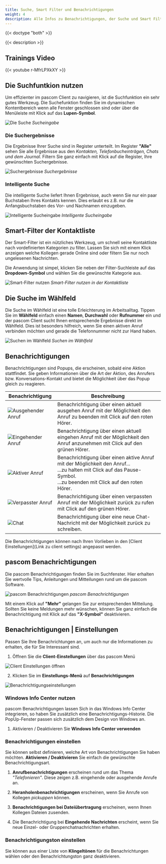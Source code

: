 ```yaml
---
title: Suche, Smart Filter und Benachrichtigungen
weight: 4
description: Alle Infos zu Benachrichtigungen, der Suche und Smart Filter im pascom Client
---
```


{{< doctype "both" >}}
 
{{< description >}}

## Trainings Video

{{< youtube r-MfrLPXkXY >}} 


## Die Suchfuntkion nutzen

Um effizienter im pascom Client zu navigieren, ist die Suchfunktion ein sehr gutes Werkzeug. Die Suchefunktion finden Sie im dynamischen Kontentbereich wenn alle Fenster geschlossen sind oder über die Menüleiste mit Klick auf das **Lupen-Symbol**.

![Die Suche](search_input.jpg)
*Sucheingabe*
</br>

### Die Suchergebnisse

Die Ergebnisse Ihrer Suche sind in Register unterteilt. Im Register **"Alle"** sehen Sie alle Ergebnisse aus den *Kontakten, Telefonbucheinträgen, Chats und dem Journal*. Filtern Sie ganz einfach mit Klick auf die Register, Ihre gewünschten Suchergebnisse.

![Suchergebnisse](search_results.de.jpg)
*Suchergebnisse*
</br>

### Intelligente Suche

Die intelligente Suche liefert Ihnen Ergebnisse, auch wenn Sie nur ein paar Buchstaben Ihres Kontakts kennen. Dies erlaubt es z.B. nur die Anfangsbuchstaben des Vor- und Nachnamen einzugeben.


![Intelligente Sucheingabe](search_intelligent.jpg)
*Intelligente Sucheingabe*
</br>

## Smart-Filter der Kontaktliste

Der Smart-Filter ist ein nützliches Werkzeug, um schnell seine Kontaktliste nach vordefinierten Kategorien zu filter. Lassen Sie sich mit einem Klick anzeigen welche Kollegen gerade Online sind oder filtern Sie nur noch ungelesenen Nachrichten.

Die Anwendung ist simpel, klicken Sie neben der Filter-Suchleiste auf das **Dropdown-Symbol** und wählen Sie die gewünschte Kategorie aus.

![Smart-Filter nutzen](smartfilter.de.jpg)
*Smart-Filter nutzen in der Kontaktliste*
</br>

## Die Suche im Wählfeld

Die Suche im Wählfeld ist eine tolle Erleichterung im Arbeitsalltag. Tippen Sie im **Wählfeld** einfach einen **Namen**, **Durchwahl** oder **Rufnummer** ein und der pascom Client sucht Ihnen entsprechende Ergebnisse direkt im Wählfeld. Dies ist besonders hilfreich, wenn Sie einen aktiven Anruf verbinden möchten und gerade die Telefonnummer nicht zur Hand haben. 

![Suchen im Wählfeld](search_dialpad.jpg)
*Suchen im Wählfeld*
</br>

## Benachrichtigungen

Benachrichtigungen sind Popups, die erscheinen, sobald eine Aktion stattfindet. Sie geben Informationen über die Art der Aktion, des Anrufers bzw. Konversations-Kontakt und bietet die Möglichkeit über das Popup gleich zu reagieren.


|Benachrichtigung|Beschreibung|
|---|---|
|![Ausgehender Anruf](notification_outbound_call.de.png)|Benachrichtigung über einen aktuell ausgehen Anruf mit der Möglichkeit den Anruf zu beenden mit Click auf den roten Hörer.|
|![Eingehender Anruf](notification_inbound_call.de.png)|Benachrichtigung über einen aktuell eingehen Anruf mit der Möglichkeit den Anruf anzunehmen mit Click auf den grünen Hörer.|
|![Aktiver Anruf](notification_active_call.de.png)|Benachrichtigung über einen aktive Anruf mit der Möglichkeit den Anruf...<br>...zu halten mit Click auf das Pause-Symbol.<br>...zu beenden mit Click auf den roten Hörer.|
|![Verpasster Anruf](notification_missed_call.de.png)|Benachrichtigung über einen verpassten Anruf mit der Möglichkeit zurück zu rufen mit Click auf den grünen Hörer.|
|![Chat](notification_chat.de.png)|Benachrichtigung über eine neue Chat-Nachricht mit der Möglichkeit zurück zu schreiben.|

Die Benachrichtigungen können nach Ihren Vorlieben in den [Client Einstellungen](Link zu client settings) angepasst werden.

## pascom Benachrichtigungen

Die pascom Benachrichtigungen finden Sie im Suchfenster. Hier erhalten Sie wertvolle Tips, Anleitungen und Mitteilungen rund um die pascom Software.

![pascom Benachrichtigungen](pascom_notifications.de.jpg)
*pascom Benachrichtigungen*
</br>

Mit einem Klick auf **"Mehr"** gelangen Sie zur entsprechenden Mitteilung. Sollten Sie keine Meldungen mehr wünschen, können Sie ganz einfach die Benachrichtigung mit Klick auf das **"X-Symbol"** deaktivieren.

## Benachrichtigungen | Einstellungen

Passen Sie Ihre Benachrichtungen an, um auch nur die Informationen zu erhalten, die für Sie Interessant sind. 

1. Öffnen Sie die **Client-Einstellungen** über das pascom Menü


![Client Einstellungen öffnen](open_clientsettings.jpg)
</br>

2. Klicken Sie im **Einstellungs-Menü** auf **Benachrichtigungen**


![Benachrichtigungseinstellungen](notification_settings.de.jpg)
</br>

### Windows Info Center nutzen

pascom Benachrichtigungen lassen Sich in das Windows Info Center integrieren, so haben Sie zusätzlich eine Benachrichtigungs-Historie. Die PopUp-Fenster passen sich zusätzlich dem Design von Windows an. 

1. Aktivieren / Deaktivieren Sie **Windows Info Center verwenden**

### Benachrichtigungen einstellen

Sie können selbst definieren, welche Art von Benachrichtigungen Sie haben möchten. **Aktivieren / Deaktivieren** Sie einfach die gewünschte Benachrichtigungsart.

1. **Anrufbenachrichtigungen** erscheinen rund um das Thema *"Telefonieren"*. Diese zeigen z.B. eingehende oder ausgehende Anrufe an.  

2. **Heranholenbenachrichtigungen** erscheinen, wenn Sie Anrufe von Kollegen *pickuppen* können.  

3. **Benachrichtigungen bei Dateiübertragung** erscheinen, wenn Ihnen Kollegen Dateien zusenden.  

4. Die Benachrichtigung bei **Eingehende Nachrichten** erscheint, wenn Sie neue Einzel- oder Gruppenchatnachrichten erhalten.  

### Benachrichtigungston einstellen

Sie können aus einer Liste von **Klingeltönen** für die Benachrichtungen wählen oder den Benachrichtungston ganz deaktivieren.  

<br/>





